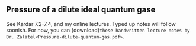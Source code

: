 ## Pressure of a dilute ideal quantum gase

See Kardar 7.2-7.4, and my online lectures. Typed up notes will follow soonish. For now, you can {download}`these handwritten lecture notes by Dr. Zalatel<Pressure-dilute-quantum-gas.pdf>`.



